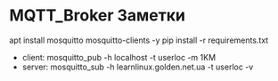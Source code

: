 # MQTT_Broker Заметки
apt  install mosquitto mosquitto-clients -y
pip install -r requirements.txt
- client:
mosquitto_pub -h localhost -t userloc -m 1KM
- server:
mosquitto_sub -h learnlinux.golden.net.ua -t userloc -v